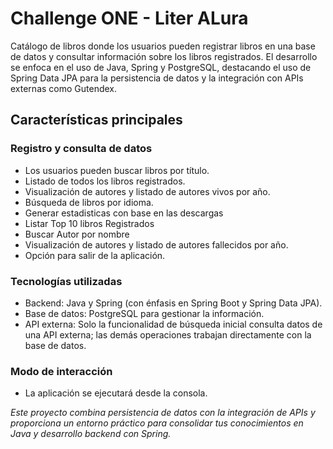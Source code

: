 # Challenge ONE - Liter ALura

Catálogo de libros donde los usuarios pueden registrar libros en una base de datos y consultar
información sobre los libros registrados. El desarrollo se enfoca en el uso de Java, Spring y
PostgreSQL, destacando el uso de Spring Data JPA para la persistencia de datos y la integración con
APIs externas como Gutendex.

## Características principales

### Registro y consulta de datos

* Los usuarios pueden buscar libros por título.
* Listado de todos los libros registrados.
* Visualización de autores y listado de autores vivos por año.
* Búsqueda de libros por idioma.
* Generar estadisticas con base en las descargas
* Listar Top 10 libros Registrados
* Buscar Autor por nombre
* Visualización de autores y listado de autores fallecidos por año.
* Opción para salir de la aplicación.

### Tecnologías utilizadas

* Backend: Java y Spring (con énfasis en Spring Boot y Spring Data JPA).
* Base de datos: PostgreSQL para gestionar la información.
* API externa: Solo la funcionalidad de búsqueda inicial consulta datos de una API externa; las
  demás operaciones trabajan directamente con la base de datos.

### Modo de interacción

* La aplicación se ejecutará desde la consola.

*Este proyecto combina persistencia de datos con la integración de APIs y proporciona un entorno
práctico para consolidar tus conocimientos en Java y desarrollo backend con Spring.*
